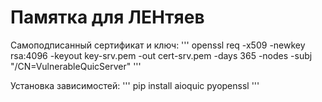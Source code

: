 # Памятка для ЛЕНтяев

Самоподписанный сертификат и ключ:
'''
openssl req -x509 -newkey rsa:4096 -keyout key-srv.pem -out cert-srv.pem -days 365 -nodes -subj "/CN=VulnerableQuicServer"
'''

Установка зависимостей:
'''
pip install aioquic pyopenssl
'''